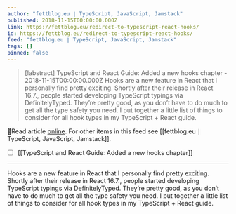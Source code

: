 ```yaml
---
author: "fettblog․eu ∣ TypeScript, JavaScript, Jamstack"
published: 2018-11-15T00:00:00.000Z
link: https://fettblog.eu/redirect-to-typescript-react-hooks/
id: https://fettblog.eu/redirect-to-typescript-react-hooks/
feed: "fettblog․eu ∣ TypeScript, JavaScript, Jamstack"
tags: []
pinned: false
---
```

> [!abstract] TypeScript and React Guide: Added a new hooks chapter - 2018-11-15T00:00:00.000Z
> Hooks are a new feature in React that I personally find pretty exciting. Shortly after their release in React 16.7., people started developing TypeScript typings via DefinitelyTyped. They’re pretty good, as you don’t have to do much to get all the type safety you need. I put together a little list of things to consider for all hook types in my TypeScript + React guide.

🔗Read article [online](https://fettblog.eu/redirect-to-typescript-react-hooks/). For other items in this feed see [[fettblog․eu ∣ TypeScript, JavaScript, Jamstack]].

- [ ] [[TypeScript and React Guide꞉ Added a new hooks chapter]]
- - -
Hooks are a new feature in React that I personally find pretty exciting. Shortly after their release in React 16.7., people started developing TypeScript typings via DefinitelyTyped. They’re pretty good, as you don’t have to do much to get all the type safety you need. I put together a little list of things to consider for all hook types in my TypeScript + React guide.
